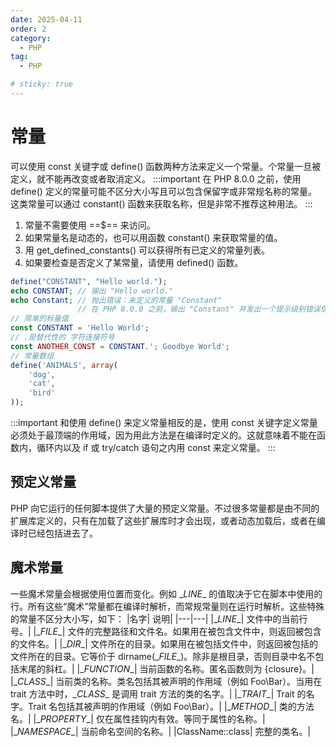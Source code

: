 ```yaml
---
date: 2025-04-11
order: 2
category:
  - PHP
tag:
  - PHP

# sticky: true
---
```


# 常量
可以使用 const 关键字或 define() 函数两种方法来定义一个常量。个常量一旦被定义，就不能再改变或者取消定义。
:::important
在 PHP 8.0.0 之前，使用 define() 定义的常量可能不区分大小写且可以包含保留字或非常规名称的常量。
这类常量可以通过 constant() 函数来获取名称，但是非常不推荐这种用法。
:::
1. 常量不需要使用 ==$== 来访问。
2. 如果常量名是动态的，也可以用函数 constant() 来获取常量的值。
3. 用 get_defined_constants() 可以获得所有已定义的常量列表。
4. 如果要检查是否定义了某常量，请使用 defined() 函数。
```php
define("CONSTANT", "Hello world.");
echo CONSTANT; // 输出 "Hello world."
echo Constant; // 抛出错误：未定义的常量 "Constant"
               // 在 PHP 8.0.0 之前，输出 "Constant" 并发出一个提示级别错误信息
// 简单的标量值
const CONSTANT = 'Hello World';
// .是替代性的 字符连接符号
const ANOTHER_CONST = CONSTANT.'; Goodbye World';
// 常量数组
define('ANIMALS', array(
    'dog',
    'cat',
    'bird'
));
```
:::important
和使用 define() 来定义常量相反的是，使用 const 关键字定义常量必须处于最顶端的作用域，因为用此方法是在编译时定义的。这就意味着不能在函数内，循环内以及 if 或 try/catch 语句之内用 const 来定义常量。
:::

## 预定义常量
PHP 向它运行的任何脚本提供了大量的预定义常量。不过很多常量都是由不同的扩展库定义的，只有在加载了这些扩展库时才会出现，或者动态加载后，或者在编译时已经包括进去了。

## 魔术常量
一些魔术常量会根据使用位置而变化。例如 \__LINE__ 的值取决于它在脚本中使用的行。所有这些“魔术”常量都在编译时解析，而常规常量则在运行时解析。这些特殊的常量不区分大小写，如下：
|名字|	说明|
|---|---|
|\__LINE__|	文件中的当前行号。|
|\__FILE__|	文件的完整路径和文件名。如果用在被包含文件中，则返回被包含的文件名。|
|\__DIR__|	文件所在的目录。如果用在被包括文件中，则返回被包括的文件所在的目录。它等价于 dirname(\__FILE__)。除非是根目录，否则目录中名不包括末尾的斜杠。|
|\__FUNCTION__|	当前函数的名称。匿名函数则为 {closure}。|
|\__CLASS__|	当前类的名称。类名包括其被声明的作用域（例如 Foo\Bar）。当用在 trait 方法中时，\__CLASS__ 是调用 trait 方法的类的名字。|
|\__TRAIT__|	Trait 的名字。Trait 名包括其被声明的作用域（例如 Foo\Bar）。|
|\__METHOD__|	类的方法名。|
|\__PROPERTY__|	仅在属性挂钩内有效。等同于属性的名称。|
|\__NAMESPACE__|	当前命名空间的名称。|
|ClassName::class|	完整的类名。|